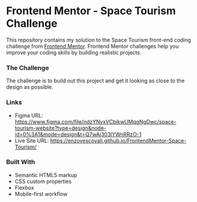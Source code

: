 # Frontend Mentor - Space Tourism Challenge

This repository contains my solution to the Space Tourism front-end coding challenge from [Frontend Mentor](https://www.frontendmentor.io). Frontend Mentor challenges help you improve your coding skills by building realistic projects.

### The Challenge

The challenge is to build out this project and get it looking as close to the design as possible.

### Links

- Figma URL: https://www.figma.com/file/ndzYNyxVCbikwUMqgNgDwc/space-tourism-website?type=design&node-id=0%3A1&mode=design&t=Q7wAj303lYWnRRzO-1
- Live Site URL: https://enzovescovali.github.io/FrontendMentor-Space-Tourism/

### Built With

- Semantic HTML5 markup
- CSS custom properties
- Flexbox
- Mobile-first workflow
